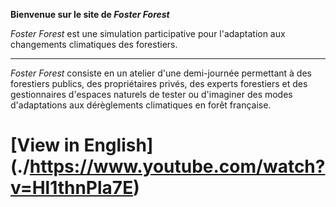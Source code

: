 **Bienvenue sur le site de _Foster Forest_**

_Foster Forest_ est une simulation participative pour l'adaptation aux changements climatiques des forestiers.

***

_Foster Forest_ consiste en un atelier d'une demi-journée permettant à des forestiers publics, des propriétaires privés, des experts forestiers et des gestionnaires d'espaces naturels de tester ou d'imaginer des modes d'adaptations aux dérèglements climatiques en forêt française.

# [View in English] (./https://www.youtube.com/watch?v=Hl1thnPla7E)
